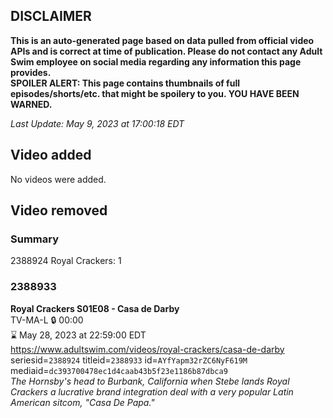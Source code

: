 ## DISCLAIMER
**This is an auto-generated page based on data pulled from official video APIs and is correct at time of publication. Please do not contact any Adult Swim employee on social media regarding any information this page provides.**  
**SPOILER ALERT: This page contains thumbnails of full episodes/shorts/etc. that might be spoilery to you. YOU HAVE BEEN WARNED.**  

_Last Update: May 9, 2023 at 17:00:18 EDT_
## Video added
No videos were added.  
## Video removed
### Summary
2388924 Royal Crackers: 1  
### 2388933
**Royal Crackers S01E08 - Casa de Darby**  
TV-MA-L 🔒 00:00  
⌛ May 28, 2023 at 22:59:00 EDT  
https://www.adultswim.com/videos/royal-crackers/casa-de-darby  
seriesid=`2388924` titleid=`2388933` id=`AYfYapm32rZC6NyF619M` mediaid=`dc393700478ec1d4caab43b5f23e1186b87dbca9`  
_The Hornsby's head to Burbank, California when Stebe lands Royal Crackers a lucrative brand integration deal with a very popular Latin American sitcom, "Casa De Papa."_  
